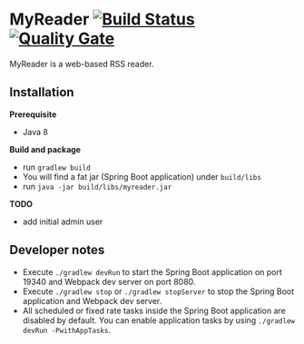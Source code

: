 MyReader [![Build Status](https://api.travis-ci.org/ksokol/myreader.png?branch=master)](https://travis-ci.org/ksokol/myreader/) [![Quality Gate](https://sonarcloud.io/api/project_badges/measure?project=MyReader%3AMyReader&metric=alert_status)](https://sonarcloud.io/dashboard/index/MyReader:MyReader)
========

MyReader is a web-based RSS reader.

Installation
------------

**Prerequisite**

- Java 8

**Build and package**

- run `gradlew build`
- You will find a fat jar (Spring Boot application) under `build/libs`
- run `java -jar build/libs/myreader.jar`


**TODO**

- add initial admin user

Developer notes
---------------

- Execute `./gradlew devRun` to start the Spring Boot application on port 19340 and Webpack dev server on port 8080.
- Execute `./gradlew stop` or `./gradlew stopServer` to stop the Spring Boot application and Webpack dev server.
- All scheduled or fixed rate tasks inside the Spring Boot application are disabled by default. You can enable application tasks by using `./gradlew devRun -PwithAppTasks`.
